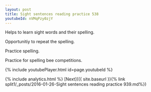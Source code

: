 ```yaml
---
layout: post
title: Sight sentences reading practice 538
youtubeId: nVMqPzy0zjY
---
```

 
 
Helps to learn sight words and their spelling.

Opportunitiy to repeat the spelling. 

Practice spelling. 
 
Practice for spelling bee competitions. 
 
{% include youtubePlayer.html id=page.youtubeId %}
 
 
{% include analytics.html %} 
[Next]({{ site.baseurl }}{% link  split1/_posts/2016-01-26-Sight sentences reading practice 939.md%})
 
